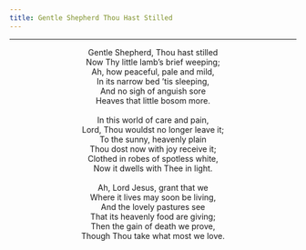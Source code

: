 ```yaml
---
title: Gentle Shepherd Thou Hast Stilled
---
```


---
<center>
Gentle Shepherd, Thou hast stilled<br/>
Now Thy little lamb’s brief weeping;<br/>
Ah, how peaceful, pale and mild,<br/>
In its narrow bed ’tis sleeping,<br/>
And no sigh of anguish sore<br/>
Heaves that little bosom more.<br/>
<br/>
In this world of care and pain,<br/>
Lord, Thou wouldst no longer leave it;<br/>
To the sunny, heavenly plain<br/>
Thou dost now with joy receive it;<br/>
Clothed in robes of spotless white,<br/>
Now it dwells with Thee in light.<br/>
<br/>
Ah, Lord Jesus, grant that we<br/>
Where it lives may soon be living,<br/>
And the lovely pastures see<br/>
That its heavenly food are giving;<br/>
Then the gain of death we prove,<br/>
Though Thou take what most we love.
</center>